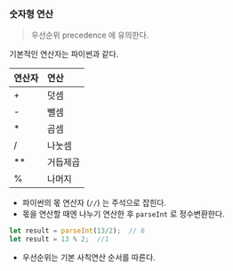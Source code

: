### 숫자형 연산
> 우선순위 precedence 에 유의한다.

기본적인 연산자는 파이썬과 같다.

|연산자|연산|
|:-|:-|
|+|덧셈|
|-|뺄셈|
|*|곱셈|
|/|나눗셈|
|**|거듭제곱|
|%|나머지|

- 파이썬의 몫 연산자 (`//`) 는 주석으로 잡힌다.
- 몫을 연산할 때엔 나누기 연산한 후 `parseInt` 로 정수변환한다.

```js
let result = parseInt(13/2);  // 6
let result = 13 % 2;  //1
```

- 우선순위는 기본 사칙연산 순서를 따른다.
